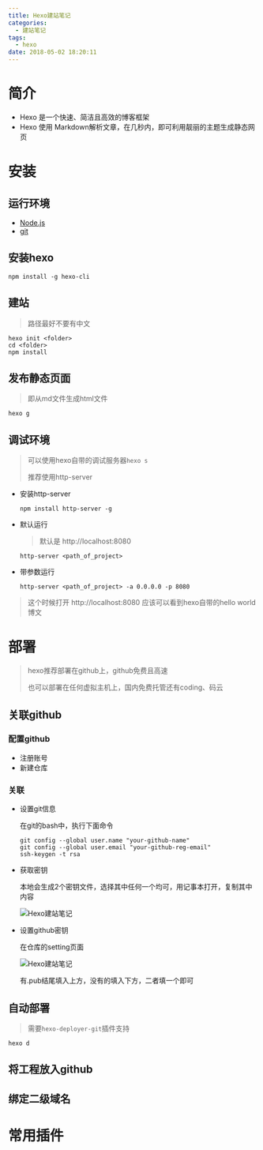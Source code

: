 ```yaml
---
title: Hexo建站笔记
categories:
  - 建站笔记
tags:
  - hexo
date: 2018-05-02 18:20:11
---
```


# 简介

- Hexo 是一个快速、简洁且高效的博客框架
- Hexo 使用 Markdown解析文章，在几秒内，即可利用靓丽的主题生成静态网页

# 安装

## 运行环境

- [Node.js](https://nodejs.org/en/)
- [git](https://git-scm.com/download/win)
  <!--more-->

## 安装hexo

```shell
npm install -g hexo-cli
```

## 建站

> 路径最好不要有中文

```shell
hexo init <folder>
cd <folder>
npm install
```

## 发布静态页面

> 即从md文件生成html文件

```shell
hexo g
```

## 调试环境

> 可以使用hexo自带的调试服务器``hexo s``
>
> 推荐使用http-server

- 安装http-server

  ```shell
  npm install http-server -g
  ```

- 默认运行

  > 默认是 http://localhost:8080

  ```shell
  http-server <path_of_project>
  ```

- 带参数运行

  ```shell
  http-server <path_of_project> -a 0.0.0.0 -p 8080
  ```

> 这个时候打开 http://localhost:8080 应该可以看到hexo自带的hello world 博文

# 部署

> hexo推荐部署在github上，github免费且高速
>
> 也可以部署在任何虚拟主机上，国内免费托管还有coding、码云

## 关联github

### 配置github

- 注册账号
- 新建仓库

### 关联

- 设置git信息

  在git的bash中，执行下面命令

  ```
  git config --global user.name "your-github-name"
  git config --global user.email "your-github-reg-email"
  ssh-keygen -t rsa
  ```

- 获取密钥

  本地会生成2个密钥文件，选择其中任何一个均可，用记事本打开，复制其中内容

  ![Hexo建站笔记](https://znmlr-1251254271.cos.ap-shanghai.myqcloud.com/2018/05/Hexo%E5%BB%BA%E7%AB%99%E7%AC%94%E8%AE%B0_1.png)

- 设置github密钥

  在仓库的setting页面

  ![Hexo建站笔记](https://znmlr-1251254271.cos.ap-shanghai.myqcloud.com/2018/05/Hexo%E5%BB%BA%E7%AB%99%E7%AC%94%E8%AE%B0_2.png)

  有.pub结尾填入上方，没有的填入下方，二者填一个即可

## 自动部署

> 需要``hexo-deployer-git``插件支持

```shell
hexo d
```

## 将工程放入github

## 绑定二级域名

# 常用插件

## 